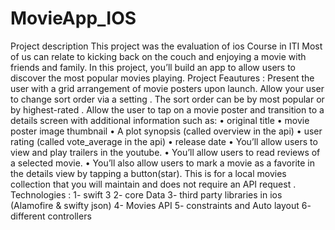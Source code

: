 # MovieApp_IOS
Project description This project was the evaluation of ios Course in ITI
Most of us can relate to kicking back on the couch and enjoying a movie with friends and family.
In this project, you’ll build an app to allow users to discover the most popular movies playing.
Project Feautures : Present the user with a grid arrangement of movie posters upon launch.
Allow your user to change sort order via a setting . The sort order can be by most popular or by highest-rated .
Allow the user to tap on a movie poster and transition to a details screen with additional information such as: 
• original title • movie poster image thumbnail
• A plot synopsis (called overview in the api) 
• user rating (called vote_average in the api) 
• release date • You’ll allow users to view and play trailers in the youtube.
• You’ll allow users to read reviews of a selected movie.
• You’ll also allow users to mark a movie as a favorite in the details view by tapping a button(star).
This is for a local movies collection that you will maintain and does not require an API request .
Technologies : 1- swift 3
2- core Data 
3- third party libraries in ios (Alamofire & swifty json) 
4- Movies API 
5- constraints and Auto layout 
6- different controllers
